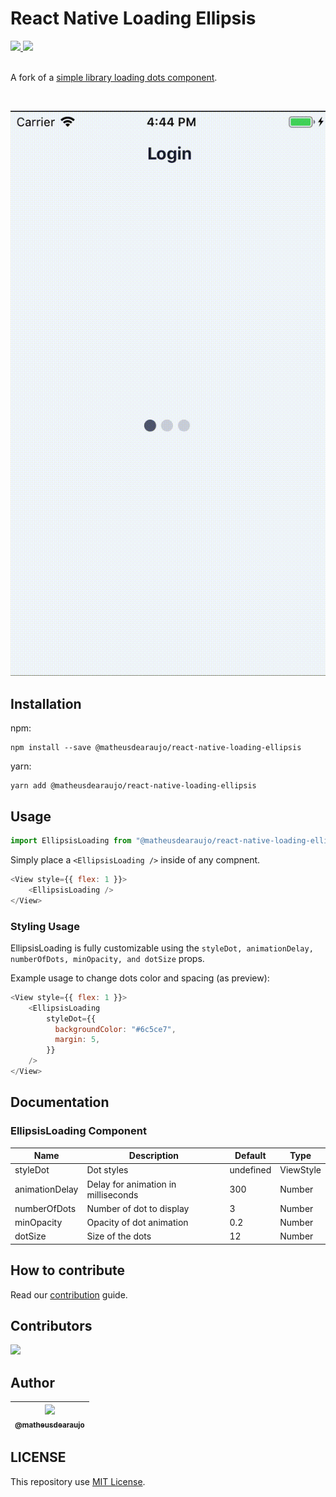 # React Native Loading Ellipsis

<div>
    <a href="https://github.com/matheusdearaujo/react-native-loading-ellipsis/issues">
        <img src="https://img.shields.io/github/issues/matheusdearaujo/react-native-loading-ellipsis">
    </a>
    <a href="https://github.com/matheusdearaujo/react-native-loading-ellipsis/pulls">
        <img src="https://img.shields.io/github/issues-pr/matheusdearaujo/react-native-loading-ellipsis">
    </a>
</div>

<br>

A fork of a [simple library loading dots component](https://github.com/JanidHam/react-native-loading-ellipsis).

<br>

![](.github/assets/ellipsis-loading.gif)


## Installation
npm:
```
npm install --save @matheusdearaujo/react-native-loading-ellipsis
```

yarn:
```
yarn add @matheusdearaujo/react-native-loading-ellipsis
```

## Usage
```js
import EllipsisLoading from "@matheusdearaujo/react-native-loading-ellipsis"
```

Simply place a `<EllipsisLoading />` inside of any compnent.

```js
<View style={{ flex: 1 }}>
    <EllipsisLoading />
</View>
```

### Styling Usage
EllipsisLoading is fully customizable using the `styleDot, animationDelay, numberOfDots, minOpacity, and dotSize` props.

Example usage to change dots color and spacing (as preview):

```js
<View style={{ flex: 1 }}>
    <EllipsisLoading
        styleDot={{
          backgroundColor: "#6c5ce7",
          margin: 5,
        }}
    />
</View>
```

## Documentation

### EllipsisLoading Component
| Name                      | Description                              | Default     | Type   |
|---------------------------|------------------------------------------|-------------|--------|
| styleDot                  | Dot styles                               | undefined      | ViewStyle |
| animationDelay            | Delay for animation in milliseconds      | 300         | Number |
| numberOfDots              | Number of dot to display                 | 3           | Number |
| minOpacity                | Opacity of dot animation                 | 0.2         | Number |
| dotSize                   | Size of the dots                         | 12          | Number |

## How to contribute
Read our [contribution](/CONTRIBUTING.md) guide.

## Contributors
<a href="https://github.com/matheusdearaujo/react-native-loading-ellipsis/graphs/contributors"><img src="https://contrib.rocks/image?repo=matheusdearaujo/react-native-loading-ellipsis" /></a>

## Author
| [<img src="https://avatars.githubusercontent.com/u/61164981?v=3&s=115"><br><sub>@matheusdearaujo</sub>](https://github.com/matheusdearaujo) |
| :-----------------------------------------------------------------------------------------------------------------------------------------: |

## LICENSE
This repository use [MIT License](/LICENSE).
